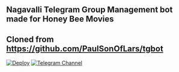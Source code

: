

## Nagavalli Telegram Group Management bot made for Honey Bee Movies 
## Cloned from https://github.com/PaulSonOfLars/tgbot

[![Deploy](https://www.herokucdn.com/deploy/button.svg)](https://heroku.com/deploy?template=https://github.com/Akhilbroi007/Nagavalli)
[![Telegram Channel](ee)](https://t.mt/honeybeemovies)




